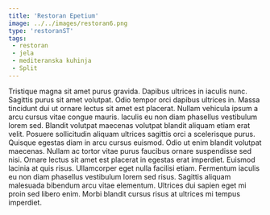 ```yaml
---
title: 'Restoran Epetium'
image: ../../images/restoran6.png
type: 'restoranST'
tags:
 - restoran
 - jela
 - mediteranska kuhinja
 - Split
---
```

Tristique magna sit amet purus gravida. Dapibus ultrices in iaculis nunc. Sagittis purus sit amet volutpat. Odio tempor orci dapibus ultrices in. Massa tincidunt dui ut ornare lectus sit amet est placerat. Nullam vehicula ipsum a arcu cursus vitae congue mauris. Iaculis eu non diam phasellus vestibulum lorem sed. Blandit volutpat maecenas volutpat blandit aliquam etiam erat velit. Posuere sollicitudin aliquam ultrices sagittis orci a scelerisque purus. Quisque egestas diam in arcu cursus euismod. Odio ut enim blandit volutpat maecenas. Nullam ac tortor vitae purus faucibus ornare suspendisse sed nisi. Ornare lectus sit amet est placerat in egestas erat imperdiet. Euismod lacinia at quis risus. Ullamcorper eget nulla facilisi etiam. Fermentum iaculis eu non diam phasellus vestibulum lorem sed risus. Sagittis aliquam malesuada bibendum arcu vitae elementum. Ultrices dui sapien eget mi proin sed libero enim. Morbi blandit cursus risus at ultrices mi tempus imperdiet.